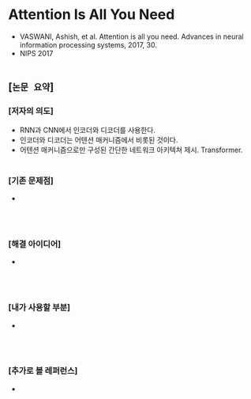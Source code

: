 # Attention Is All You Need
* VASWANI, Ashish, et al. Attention is all you need. Advances in neural information processing systems, 2017, 30.
* NIPS 2017
<br><br>

## [`논문 요약`]

### [저자의 의도]
* RNN과 CNN에서 인코더와 디코더를 사용한다.
* 인코더와 디코더는 어텐션 매커니즘에서 비롯된 것이다.
* 어텐션 매커니즘으로만 구성된 간단한 네트워크 아키텍쳐 제시. Transformer.
<br><br>

### [기존 문제점]
* 
<br><br>

### [해결 아이디어]
* 
<br><br>

### [내가 사용할 부분]
* 
<br><br>

### [추가로 볼 레퍼런스]
* 
<br><br>
